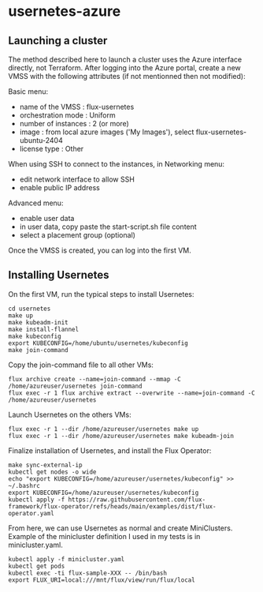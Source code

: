 # usernetes-azure


## Launching a cluster

The method described here to launch a cluster uses the Azure interface directly, not Terraform.
After logging into the Azure portal, create a new VMSS with the following attributes (if not mentionned then not modified):

Basic menu:
* name of the VMSS : flux-usernetes
* orchestration mode : Uniform
* number of instances : 2 (or more)
* image : from local azure images ('My Images'), select flux-usernetes-ubuntu-2404
* license type : Other

When using SSH to connect to the instances, in Networking menu:
* edit network interface to allow SSH
* enable public IP address

Advanced menu:
* enable user data
* in user data, copy paste the start-script.sh file content
* select a placement group (optional)

Once the VMSS is created, you can log into the first VM.

## Installing Usernetes

On the first VM, run the typical steps to install Usernetes:

```
cd usernetes
make up
make kubeadm-init
make install-flannel
make kubeconfig
export KUBECONFIG=/home/ubuntu/usernetes/kubeconfig
make join-command
```

Copy the join-command file to all other VMs:
```
flux archive create --name=join-command --mmap -C /home/azureuser/usernetes join-command
flux exec -r 1 flux archive extract --overwrite --name=join-command -C /home/azureuser/usernetes
```
Launch Usernetes on the others VMs:
```
flux exec -r 1 --dir /home/azureuser/usernetes make up
flux exec -r 1 --dir /home/azureuser/usernetes make kubeadm-join
```
Finalize installation of Usernetes, and install the Flux Operator:
```
make sync-external-ip
kubectl get nodes -o wide
echo "export KUBECONFIG=/home/azureuser/usernetes/kubeconfig" >> ~/.bashrc
export KUBECONFIG=/home/azureuser/usernetes/kubeconfig
kubectl apply -f https://raw.githubusercontent.com/flux-framework/flux-operator/refs/heads/main/examples/dist/flux-operator.yaml
```
From here, we can use Usernetes as normal and create MiniClusters. Example of the minicluster definition I used in my tests is in minicluster.yaml.

```
kubectl apply -f minicluster.yaml
kubectl get pods
kubectl exec -ti flux-sample-XXX -- /bin/bash
export FLUX_URI=local:///mnt/flux/view/run/flux/local
```
